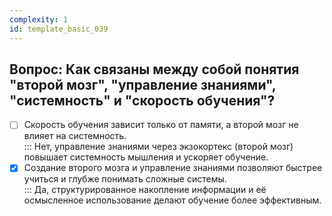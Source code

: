 ```yaml
---
complexity: 1
id: template_basic_039
---
```

## Вопрос: Как связаны между собой понятия "второй мозг", "управление знаниями", "системность" и "скорость обучения"?

- [ ] Скорость обучения зависит только от памяти, а второй мозг не влияет на системность.  
  ::: Нет, управление знаниями через экзокортекс (второй мозг) повышает системность мышления и ускоряет обучение.  
- [x] Создание второго мозга и управление знаниями позволяют быстрее учиться и глубже понимать сложные системы.  
  ::: Да, структурированное накопление информации и её осмысленное использование делают обучение более эффективным.